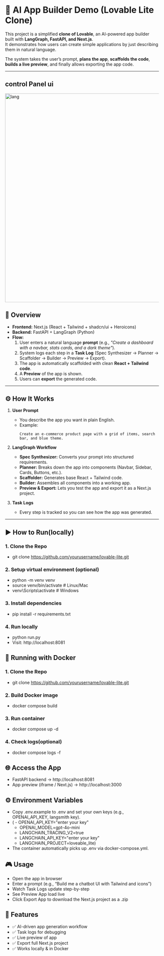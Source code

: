 # 🚀 AI App Builder Demo (Lovable Lite Clone)

This project is a simplified **clone of Lovable**, an AI-powered app builder built with **LangGraph, FastAPI, and Next.js**.  
It demonstrates how users can create simple applications by just describing them in natural language.  

The system takes the user’s prompt, **plans the app**, **scaffolds the code**, **builds a live preview**, and finally allows exporting the app code.

---
## control Panel ui
<img width="1366" height="683" alt="lang" src="https://github.com/user-attachments/assets/952b4fd8-bae8-470a-9bf4-4ddfc4e10202" />


## 📌 Overview

- **Frontend:** Next.js (React + Tailwind + shadcn/ui + Heroicons)  
- **Backend:** FastAPI + LangGraph (Python)  
- **Flow:**  
  1. User enters a natural language **prompt** (e.g., *"Create a dashboard with a navbar, stats cards, and a dark theme"*).  
  2. System logs each step in a **Task Log** (Spec Synthesizer → Planner → Scaffolder → Builder → Preview → Export).  
  3. The app is automatically scaffolded with clean **React + Tailwind code**.  
  4. A **Preview** of the app is shown.  
  5. Users can **export** the generated code.  

---

## ⚙️ How It Works

1. **User Prompt**  
   - You describe the app you want in plain English.  
   - Example:  
     ```
     Create an e-commerce product page with a grid of items, search bar, and blue theme.
     ```

2. **LangGraph Workflow**  
   - **Spec Synthesizer:** Converts your prompt into structured requirements.  
   - **Planner:** Breaks down the app into components (Navbar, Sidebar, Cards, Buttons, etc.).  
   - **Scaffolder:** Generates base React + Tailwind code.  
   - **Builder:** Assembles all components into a working app.  
   - **Preview & Export:** Lets you test the app and export it as a Next.js project.  

3. **Task Logs**  
   - Every step is tracked so you can see how the app was generated.  

---

## ▶️ How to Run(locally)

### 1. Clone the Repo
- git clone https://github.com/yourusername/lovable-lite.git
### 2. Setup virtual environment (optional)
- python -m venv venv
- source venv/bin/activate   # Linux/Mac
- venv\Scripts\activate      # Windows
### 3. Install dependencies
- pip install -r requirements.txt
### 4. Run locally
- python run.py
- Visit: http://localhost:8081

## 🐳 Running with Docker

### 1. Clone the Repo
- git clone https://github.com/yourusername/lovable-lite.git
### 2. Build Docker image
- docker compose build
### 3. Run container
- docker compose up -d
### 4. Check logs(optional)
- docker compose logs -f


## 🌐 Access the App

- FastAPI backend → http://localhost:8081
- App preview (iframe / Next.js) → http://localhost:3000


## ⚙️ Environment Variables

- Copy .env.example to .env and set your own keys (e.g., OPENAI_API_KEY, langsmith key).
- ( - OPENAI_API_KEY="enter your key"
    - OPENAI_MODEL=gpt-4o-mini
    - LANGCHAIN_TRACING_V2=true
    - LANGCHAIN_API_KEY="enter your key"
    - LANGCHAIN_PROJECT=loveable_lite)
- The container automatically picks up .env via docker-compose.yml.

## 🎮 Usage

- Open the app in browser
- Enter a prompt (e.g., “Build me a chatbot UI with Tailwind and icons”)
- Watch Task Logs update step-by-step
- See Preview App load live
- Click Export App to download the Next.js project as a .zip


## 📌 Features

- ✅ AI-driven app generation workflow
- ✅ Task logs for debugging
- ✅ Live preview of app
- ✅ Export full Next.js project
- ✅ Works locally & in Docker









